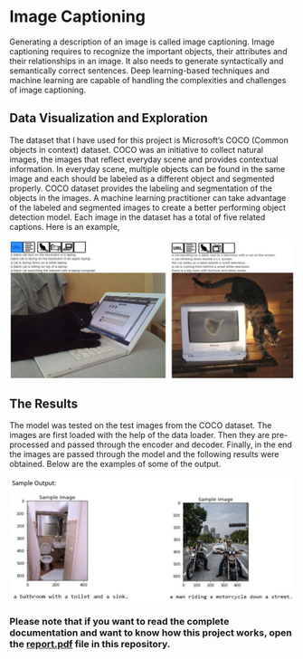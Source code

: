# Image Captioning

Generating a description of an image is called image captioning. Image captioning requires to recognize the important objects, their attributes and their relationships in an image. It also needs to generate syntactically and semantically correct sentences. Deep learning-based techniques and machine learning are capable of handling the complexities and challenges of image captioning. 

## Data Visualization and Exploration 
 
The dataset that I have used for this project is Microsoft’s COCO (Common objects in context) dataset. COCO was an initiative to collect natural images, the images that reflect everyday scene and provides contextual information. In everyday scene, multiple objects can be found in the same image and each should be labeled as a different object and segmented properly. COCO dataset provides the labeling and segmentation of the objects in the images. A machine learning practitioner can take advantage of the labeled and segmented images to create a better performing object detection model. Each image in the dataset has a total of five related captions. Here is an example, 
 
 ![COCO Example](/images/coco.JPG)
 
 ## The Results
 The model was tested on the test images from the COCO dataset. The images are first loaded with the help of the data loader. Then they are pre-processed and passed through the encoder and decoder. Finally, in the end the images are passed through the model and the following results were obtained. Below are the examples of some of the output. 
 
 ![Sample Output](/images/output.JPG)
 
 ### Please note that if you want to read the complete documentation and want to know how this project works, open the [report.pdf](https://github.com/SanaaShah/Image-Captioning/blob/master/report.pdf) file in this repository.
 

